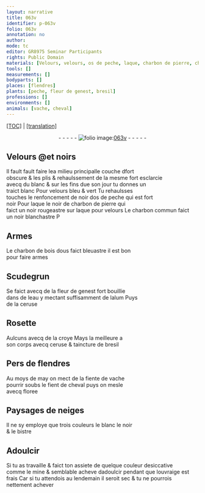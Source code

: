 ```yaml
---
layout: narrative
title: 063v
identifier: p-063v
folio: 063v
annotation: no
author:
mode: tc
editor: GR8975 Seminar Participants
rights: Public Domain
materials: [Velours, velours, os de peche, laque, charbon de pierre, charbon commun, charbon de bois dous, Scudegrun, fleur de genest, eau, alum, ceruse, Rosette, croye, taincture de bresil, fiente de vache, fient de cheval, floree, bistre, mine]
tools: []
measurements: []
bodyparts: []
places: [flendres]
plants: [peche, fleur de genest, bresil]
professions: []
environments: []
animals: [vache, cheval]
---
```


 <p><a href="{{ site.baseurl }}/diplomatic/">[TOC]</a> | <a href="{{ site.baseurl }}/texts/p-063v_tl/" target="_blank">[translation]</a></p><div class="folio" align="center">- - - - - <a href="http://gallica.bnf.fr/ark:/12148/btv1b10500001g/f132.item" target="_blank"><img src="https://cu-mkp.github.io/2017-workshop-edition/assets/photo-icon.png" alt="folio image: " style="display:inline-block; margin-bottom:-3px;"/>063v</a> - - - - - </div>  
  

## <span class="m">Velours</span> @et noirs

 
Il fault fault faire l<span class="del">e</span>a <span class="del">milieu</span> principalle couche <span class="del">d</span>fort<br/> obscure & les plis & rehaulssem<span class="exp">ent</span> de la mesme fort esclarcie<br/> avecq du blanc & sur les fins d<span class="del">u</span>e son jour tu donnes un<br/> traict blanc Pour <span class="m">velours</span> bleu & vert Tu <span class="del">rehaulsses</span><br/> touches le renfoncem<span class="exp">ent</span> de noir d<span class="m">os de <span class="pa">peche</span></span> qui est fort<br/> noir Pour <span class="m">laque</span> le noir de <span class="m">charbon de pierre</span> qui<br/> faict un noir rougeastre <span class="add">sur <span class="m">laque</span> pour <span class="m">velours</span></span> Le <span class="m">charbon commun</span> faict<br/> un noir blanchastre <span class="del">P</span>
 
 
  

## Armes

 
Le <span class="m">charbon de bois dous</span> faict bleuastre il est bon<br/> pour faire armes
 
 
  

## <span class="m">Scudegrun</span>

 
Se faict avecq de la <span class="m"><span class="pa">fleur de genest</span></span> fort bouillie<br/> dans de l<span class="m">eau</span> y mectant suffisamment de l<span class="m">alum</span> Puys<br/> de la <span class="m">ceruse</span>
 
 
  

## <span class="m">Rosette</span>

 
Aulcuns avecq de la <span class="m">croye</span> Mays la meilleure a<br/> son corps avecq <span class="m">ceruse</span> & <span class="m">taincture de <span class="pa">bresil</span></span>
 
 
  

## Pers de <span class="pl">flendres</span>

 
Au <span class="tmp">moys de may</span> on mect de la <span class="m">fiente de <span class="al">vache</span></span><br/> pourrir soubs le <span class="m">fient de <span class="al">cheval</span></span> puys on mesle<br/> avecq <span class="m">floree</span>
 
 
  

## Paysages de neiges

 
Il ne sy employe que trois couleurs le blanc le noir<br/> & le <span class="m">bistre</span>
 
 
  

## Adoulcir

 
Si tu as travaille & faict ton assiete de quelque couleur desiccative<br/> co<span class="exp">mm</span>e le <span class="m">mine</span> & semblable acheve dadoulcir pendant que louvraige est<br/> frais Car si tu attendois au <span class="tmp">lendemain</span> il seroit sec & tu ne pourrois<br/> nettem<span class="exp">ent</span> achever
 
 